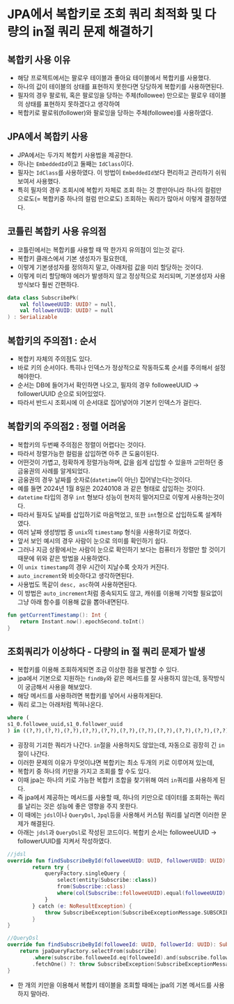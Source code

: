# JPA에서 복합키로 조회 쿼리 최적화 및 다량의 in절 쿼리 문제 해결하기

## 복합키 사용 이유
* 해당 프로젝트에서는 팔로우 테이블과 좋아요 테이블에서 복합키를 사용했다.
* 하나의 값이 테이블의 상태를 표현하지 못한다면 당당하게 복합키를 사용하면된다.
* 필자의 경우 팔로워, 혹은 팔로잉을 당하는 주체(followee) 만으로는 팔로우 테이블의 상태를 표현하지 못하겠다고 생각하여
* 복합키로 팔로워(follower)와 팔로잉을 당하는 주체(followee)를 사용하였다.

## JPA에서 복합키 사용
* JPA에서는 두가지 복합키 사용법을 제공한다.
* 하나는 `EmbeddedId`이고 둘째는 `IdClass`이다.
* 필자는 `IdClass`를 사용하였다. 이 방법이 `EmbeddedId`보다 편리하고 관리하기 쉬워보여서 사용했다.
* 특히 필자의 경우 조회시에 복합키 자체로 조회 하는 것 뿐만아니라 하나의 컬럼만으로도(= 복합키중 하나의 컬럼 만으로도) 조회하는 쿼리가 많아서 이렇게 결정하였다.

## 코틀린 복합키 사용 유의점
* 코틀린에서는 복합키를 사용할 때 딱 한가지 유의점이 있는것 같다.
* 복합키 클래스에서 기본 생성자가 필요한데,
* 이렇게 기본생성자를 정의하지 말고, 아래처럼 값을 미리 할당하는 것이다.
* 이렇게 미리 할당해야 에러가 발생하지 않고 정상적으로 처리되며, 기본생성자 사용방식보다 훨씬 간편하다.
```kotlin
data class SubscribePk(
    val followeeUUID: UUID? = null,
    val followerUUID: UUID? = null
) : Serializable
```

## 복합키의 주의점1 : 순서
* 복합키 자체의 주의점도 있다.
* 바로 키의 순서이다. 특히나 인덱스가 정상적으로 작동하도록 순서를 주의해서 설정해야한다.
* 순서는 DB에 들어가서 확인하면 나오고, 필자의 경우 followeeUUID -> followerUUID 순으로 되어있었다.
* 따라서 반드시 조회시에 이 순서대로 집어넣어야 기본키 인덱스가 걸린다.

## 복합키의 주의점2 : 정렬 어려움
* 복합키의 두번째 주의점은 정렬이 어렵다는 것이다.
* 따라서 정렬가능한 컬럼을 삽입하면 아주 큰 도움이된다.
* 어떤것이 가볍고, 정확하게 정렬가능하며, 값을 쉽게 삽입할 수 있을까 고민하던 중 금융권의 사례를 알게되었다.
* 금융권의 경우 날짜를 숫자로(`datetime`이 아닌) 집어넣는다는것이다.
* 예를 들면 2024년 1월 8일은 20240108 과 같은 형태로 삽입하는 것이다.
* `datetime` 타입의 경우 `int` 형보다 성능이 현저히 떨어지므로 이렇게 사용하는것이다.
* 따라서 필자도 날짜를 삽입하기로 마음먹었고, 또한 `int`형으로 삽입하도록 설계하였다.
* 여러 날짜 생성방법 중 `unix`의 `timestamp` 형식을 사용하기로 하였다.
* 앞서 보인 예시의 경우 사람이 눈으로 의미를 확인하기 쉽다.
* 그러나 지금 상황에서는 사람이 눈으로 확인하기 보다는 컴퓨터가 정렬만 할 것이기 때문에 위와 같은 방법을 사용하였다.
* 이 `unix timestamp`의 경우 시간이 지날수록 숫자가 커진다.
* `auto_increment`와 비슷하다고 생각하면된다.
* 사용법도 똑같이 `desc, asc`하여 사용하면된다.
* 이 방법은 `auto_increment`처럼 종속되지도 않고, 캐쉬를 이용해 기억할 필요없이 그냥 아래 함수를 이용해 값을 뽑아내면된다.
```kotlin
fun getCurrentTimestamp(): Int {
    return Instant.now().epochSecond.toInt()
}
```

## 조회쿼리가 이상하다 - 다량의 in 절 쿼리 문제가 발생
* 복합키를 이용해 조회하게되면 조금 이상한 점을 발견할 수 있다.
* jpa에서 기본으로 지원하는 `findBy`와 같은 메서드를 잘 사용하지 않는데, 동작방식이 궁금해서 사용을 해보았다.
* 해당 메서드를 사용하려면 복합키를 넣어서 사용하게된다.
* 쿼리 로그는 아래처럼 찍혀나온다.
```sql
where (
s1_0.followee_uuid,s1_0.follower_uuid
) in ((?,?),(?,?),(?,?),(?,?),(?,?),(?,?),(?,?),(?,?),(?,?),(?,?),(?,?),(?,?),(?,?),(?,?),(?,?),(?,?),(?,?),(?,?),(?,?),(?,?),(?,?),(?,?),(?,?),(?,?),(?,?),(?,?),(?,?),(?,?),(?,?),(?,?),(?,?),(?,?),(?,?),(?,?),(?,?),(?,?),(?,?),(?,?),(?,?),(?,?),(?,?),(?,?),(?,?),(?,?),(?,?),(?,?),(?,?),(?,?),(?,?),(?,?),(?,?),(?,?),(?,?),(?,?),(?,?),(?,?),(?,?),(?,?),(?,?),(?,?),(?,?),(?,?),(?,?),(?,?),(?,?),(?,?),(?,?),(?,?),(?,?),(?,?),(?,?),(?,?),(?,?),(?,?),(?,?),(?,?),(?,?),(?,?),(?,?),(?,?),(?,?),(?,?),(?,?),(?,?),(?,?),(?,?),(?,?),(?,?),(?,?),(?,?),(?,?),(?,?),(?,?),(?,?),(?,?),(?,?),(?,?),(?,?),(?,?),(?,?),(?,?),(?,?),(?,?),(?,?),(?,?),(?,?),(?,?),(?,?),(?,?),(?,?),(?,?),(?,?),(?,?),(?,?),(?,?),(?,?),(?,?),(?,?),(?,?),(?,?),(?,?),(?,?),(?,?),(?,?),(?,?),(?,?),(?,?),(?,?))
```
* 굉장히 기괴한 쿼리가 나간다. `in`절을 사용하지도 않았는데, 자동으로 굉장히 긴 `in`절이 나간다.
* 이러한 문제의 이유가 무엇이냐면 복합키는 최소 두개의 키로 이루어져 있는데,
* 복합키 중 하나의 키만을 가지고 조회를 할 수도 있다.
* 이때 jpa는 하나의 키로 가능한 복합키 조합을 찾기위해 여러 `in`쿼리를 사용하게 된다.
* 즉 jpa에서 제공하는 메서드를 사용할 때, 하나의 키만으로 데이터를 조회하는 쿼리를 날리는 것은 성능에 좋은 영향을 주지 못한다.
* 이 때에는 `jdsl`이나 `QueryDsl`, `Jpql`등을 사용해서 커스텀 쿼리를 날리면 이러한 문제가 해결된다.
* 아래는 `jdsl`과 `QueryDsl`로 작성된 코드이다. 복합키 순서는 followeeUUID -> followerUUID를 지켜서 작성하였다.
```kotlin
//jdsl
override fun findSubscribeById(followeeUUID: UUID, followerUUID: UUID): Subscribe {
        return try {
            queryFactory.singleQuery {
                select(entity(Subscribe::class))
                from(Subscribe::class)
                where(col(Subscribe::followeeUUID).equal(followeeUUID).and(col(Subscribe::followerUUID).equal(followerUUID)))
            }
        } catch (e: NoResultException) {
            throw SubscribeException(SubscribeExceptionMessage.SUBSCRIBE_IS_NULL)
        }
}

//QueryDsl
override fun findSubscribeById(followeeId: UUID, followerId: UUID): Subscribe {
    return jpaQueryFactory.selectFrom(subscribe)
        .where(subscribe.followeeId.eq(followeeId).and(subscribe.followerId.eq(followerId)))
        .fetchOne() ?: throw SubscribeException(SubscribeExceptionMessage.SUBSCRIBE_IS_NULL, followerId)
}
```
* 한 개의 키만을 이용해서 복합키 테이블을 조회할 때에는 jpa의 기본 메서드를 사용하지 말아라.
